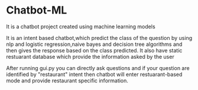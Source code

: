 # Chatbot-ML
It is a chatbot project created using machine learning models

It is an intent based chatbot,which predict the class of the question by using nlp and logistic regression,naive bayes and decision tree algorithms and then gives the response based on the class predicted.
It also have static restuarant database which provide the information asked by the user 

After running gui.py you can directly ask questions and if your question are identified by "restaurant" intent then chatbot will enter restuarant-based mode and provide restaurant specific information.

